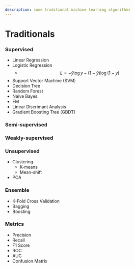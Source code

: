 ```yaml
---
description: some traditional machine learning algorithms
---
```


# Traditionals

### Supervised

* Linear Regression
* Logistic Regression
  * $$L = -\hat{y}\log y - (1 - \hat{y}) \log (1-y)$$
* Support Vector Machine \(SVM\)
* Decision Tree
* Random Forest
* Naive Bayes
* EM
* Linear Discrimant Analysis
* Gradient Boosting Tree \(GBDT\)

### Semi-supervised

### Weakly-supervised

### Unsupervised

* Clustering
  * K-means
  * Mean-shift
* PCA

### Ensemble

* K-Fold Cross Validation
* Bagging
* Boosting

### Metrics

* Precision
* Recall
* F1 Score
* ROC
* AUC
* Confusion Matrix




